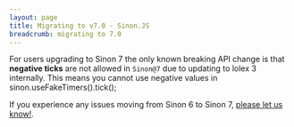```yaml
---
layout: page
title: Migrating to v7.0 - Sinon.JS
breadcrumb: migrating to 7.0
---
```


For users upgrading to Sinon 7 the only known breaking API change is that **negative ticks** are not allowed in `Sinon@7` due to updating to lolex 3 internally. This means you cannot use negative values in sinon.useFakeTimers().tick();


If you experience any issues moving from Sinon 6 to Sinon 7, [please let us know!](https://github.com/sinonjs/sinon/issues/new?template=Bug_report.md).

